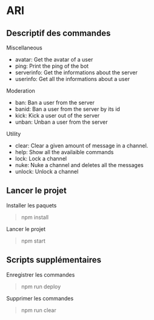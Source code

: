 # ARI

## Descriptif des commandes

Miscellaneous

-   avatar: Get the avatar of a user
-   ping: Print the ping of the bot
-   serverinfo: Get the informations about the server
-   userinfo: Get all the informations about a user

Moderation

-   ban: Ban a user from the server
-   banid: Ban a user from the server by its id
-   kick: Kick a user out of the server
-   unban: Unban a user from the server

Utility

-   clear: Clear a given amount of message in a channel.
-   help: Show all the availaible commands
-   lock: Lock a channel
-   nuke: Nuke a channel and deletes all the messages
-   unlock: Unlock a channel

## Lancer le projet

Installer les paquets

> npm install

Lancer le projet

> npm start

## Scripts supplémentaires

Enregistrer les commandes

> npm run deploy

Supprimer les commandes

> npm run clear
